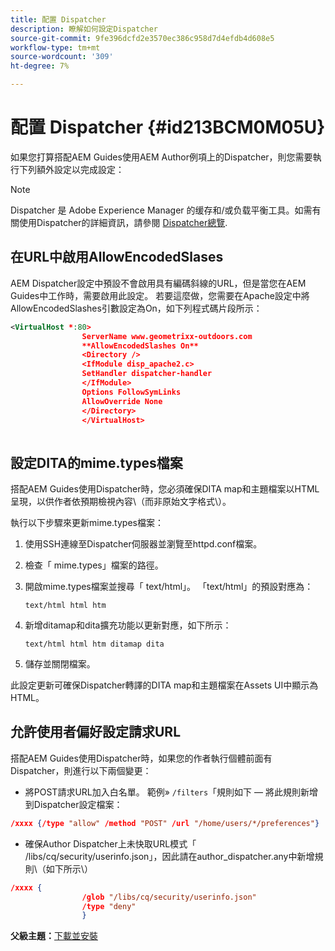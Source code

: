 ```yaml
---
title: 配置 Dispatcher
description: 瞭解如何設定Dispatcher
source-git-commit: 9fe396dcfd2e3570ec386c958d7d4efdb4d608e5
workflow-type: tm+mt
source-wordcount: '309'
ht-degree: 7%

---
```



# 配置 Dispatcher {#id213BCM0M05U}

如果您打算搭配AEM Guides使用AEM Author例項上的Dispatcher，則您需要執行下列額外設定以完成設定：

>[!NOTE]
>
> Dispatcher 是 Adobe Experience Manager 的缓存和/或负载平衡工具。如需有關使用Dispatcher的詳細資訊，請參閱 [Dispatcher總覽](https://experienceleague.adobe.com/docs/experience-manager-dispatcher/using/dispatcher.html?lang=zh-Hans).

## 在URL中啟用AllowEncodedSlases

AEM Dispatcher設定中預設不會啟用具有編碼斜線的URL，但是當您在AEM Guides中工作時，需要啟用此設定。 若要這麼做，您需要在Apache設定中將AllowEncodedSlashes引數設定為On，如下列程式碼片段所示：

```XML
<VirtualHost *:80>
                ServerName www.geometrixx-outdoors.com
                **AllowEncodedSlashes On**
                <Directory />
                <IfModule disp_apache2.c>
                SetHandler dispatcher-handler
                </IfModule>
                Options FollowSymLinks
                AllowOverride None
                </Directory>
                </VirtualHost>
            
```

## 設定DITA的mime.types檔案

搭配AEM Guides使用Dispatcher時，您必須確保DITA map和主題檔案以HTML呈現，以供作者依預期檢視內容\（而非原始文字格式\）。

執行以下步驟來更新mime.types檔案：

1. 使用SSH連線至Dispatcher伺服器並瀏覽至httpd.conf檔案。

1. 檢查「 mime.types」檔案的路徑。

1. 開啟mime.types檔案並搜尋「 text/html」。 「text/html」的預設對應為：

   `text/html html htm`

1. 新增ditamap和dita擴充功能以更新對應，如下所示：

   `text/html html htm ditamap dita`

1. 儲存並關閉檔案。


此設定更新可確保Dispatcher轉譯的DITA map和主題檔案在Assets UI中顯示為HTML。

## 允許使用者偏好設定請求URL

搭配AEM Guides使用Dispatcher時，如果您的作者執行個體前面有Dispatcher，則進行以下兩個變更：

- 將POST請求URL加入白名單。 範例» `/filters`「規則如下 — 將此規則新增到Dispatcher設定檔案：

```json
/xxxx {/type "allow" /method "POST" /url "/home/users/*/preferences"}
```

- 確保Author Dispatcher上未快取URL模式「 /libs/cq/security/userinfo.json」，因此請在author\_dispatcher.any中新增規則\（如下所示\）

```json
/xxxx {
                /glob "/libs/cq/security/userinfo.json"
                /type "deny"
                }
```

**父級主題：**[&#x200B;下載並安裝](download-install.md)

